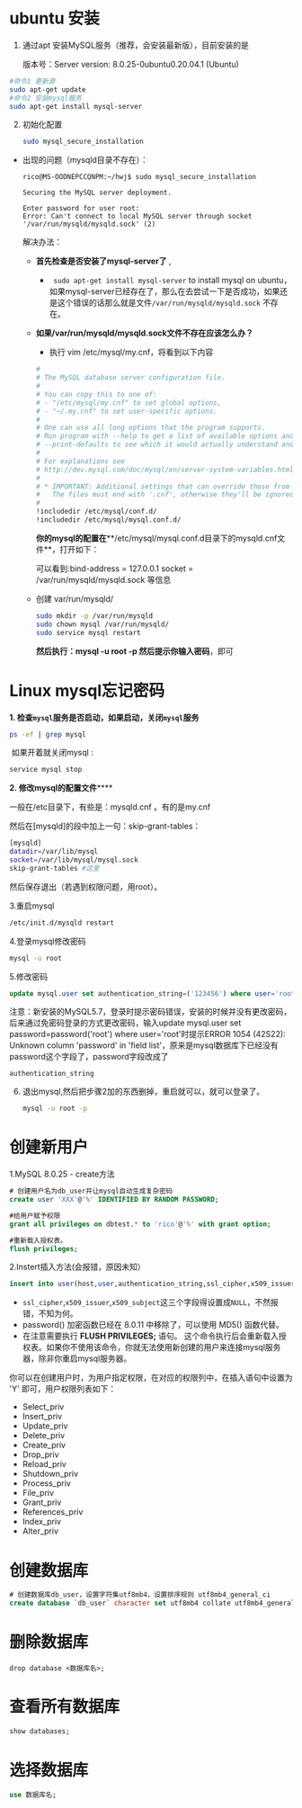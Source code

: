 # ubuntu 安装

1. 通过apt 安装MySQL服务（推荐，会安装最新版），目前安装的是

   版本号：Server version: 8.0.25-0ubuntu0.20.04.1 (Ubuntu)

```sh
#命令1 更新源
sudo apt-get update
#命令2 安装mysql服务
sudo apt-get install mysql-server
```

2. 初始化配置

   ```sh
   sudo mysql_secure_installation
   ```

- 出现的问题（mysqld目录不存在）：

  ```text
  rico@MS-OODNEPCCQNPM:~/hwj$ sudo mysql_secure_installation
  
  Securing the MySQL server deployment.
  
  Enter password for user root:
  Error: Can't connect to local MySQL server through socket '/var/run/mysqld/mysqld.sock' (2)
  
  ```

  解决办法：

  - **首先检查是否安装了mysql-server了** ,

    - ` sudo apt-get install mysql-server` to install mysql on ubuntu， 如果mysql-server已经存在了，那么在去尝试一下是否成功，如果还是这个错误的话那么就是文件`/var/run/mysqld/mysqld.sock` 不存在。

  - **如果/var/run/mysqld/mysqld.sock文件不存在应该怎么办？**

    -   执行 vim  /etc/mysql/my.cnf，将看到以下内容

      ```sh
      #
      # The MySQL database server configuration file.
      #
      # You can copy this to one of:
      # - "/etc/mysql/my.cnf" to set global options,
      # - "~/.my.cnf" to set user-specific options.
      # 
      # One can use all long options that the program supports.
      # Run program with --help to get a list of available options and with
      # --print-defaults to see which it would actually understand and use.
      #
      # For explanations see
      # http://dev.mysql.com/doc/mysql/en/server-system-variables.html
      #
      # * IMPORTANT: Additional settings that can override those from this file!
      #   The files must end with '.cnf', otherwise they'll be ignored.
      #
      !includedir /etc/mysql/conf.d/
      !includedir /etc/mysql/mysql.conf.d/
      
      ```

       **你的mysql的配置在****/etc/mysql/mysql.conf.d目录下的mysqld.cnf文件**，打开如下：

      可以看到:bind-address = 127.0.0.1   socket = /var/run/mysqld/mysqld.sock 等信息

  - 创建 var/run/mysqld/

    ```sh
    sudo mkdir -p /var/run/mysqld
    sudo chown mysql /var/run/mysqld/
    sudo service mysql restart
    ```

    **然后执行：mysql -u root -p  然后提示你输入密码**，即可

# Linux mysql忘记密码

**1.  检查`mysql`服务是否启动，如果启动，关闭`mysql`服务**

```sh
ps -ef | grep mysql
```

​	如果开着就关闭mysql : 

```sh
service mysql stop
```

**2. 修改mysql的配置文件******

一般在/etc目录下，有些是：mysqld.cnf 。有的是my.cnf

然后在[mysqld]的段中加上一句：skip-grant-tables：

```sh
[mysqld]
datadir=/var/lib/mysql
socket=/var/lib/mysql/mysql.sock
skip-grant-tables #这里
```

然后保存退出（若遇到权限问题，用root）。

3.重启mysql

```sh
/etc/init.d/mysqld restart
```

4.登录mysql修改密码

```sh
mysql -u root 
```

5.修改密码

```sql
update mysql.user set authentication_string=('123456') where user='root';
```

注意：新安装的MySQL5.7，登录时提示密码错误，安装的时候并没有更改密码，后来通过免密码登录的方式更改密码，输入update mysql.user  set password=password('root') where user='root'时提示ERROR  1054 (42S22): Unknown column 'password' in 'field  list'，原来是mysql数据库下已经没有password这个字段了，password字段改成了

```
authentication_string
```

6. 退出mysql,然后把步骤2加的东西删掉，重启就可以，就可以登录了。

   ```sh
   mysql -u root -p
   ```

   

# 创建新用户

1.MySQL 8.0.25 - create方法

```sql
# 创建用户名为db_user并让mysql自动生成复杂密码
create user 'XXX'@'%' IDENTIFIED BY RANDOM PASSWORD;
```

```sql
#给用户赋予权限
grant all privileges on dbtest.* to 'rico'@'%' with grant option;
```

```sql
#重新载入授权表。
flush privileges;
```



2.Instert插入方法(会报错，原因未知）

```sql
insert into user(host,user,authentication_string,ssl_cipher,x509_issuer,x509_subject) values('localhost','rico',MD5('1123456'),'NULL','NULL','NULL');
```

- `ssl_cipher`,`x509_issuer`,`x509_subject`这三个字段得设置成`NULL`，不然报错，不知为何。
- password() 加密函数已经在 8.0.11 中移除了，可以使用 MD5() 函数代替。
- 在注意需要执行 **FLUSH PRIVILEGES;** 语句。 这个命令执行后会重新载入授权表。如果你不使用该命令，你就无法使用新创建的用户来连接mysql服务器，除非你重启mysql服务器。

你可以在创建用户时，为用户指定权限，在对应的权限列中，在插入语句中设置为 'Y' 即可，用户权限列表如下：

- Select_priv
- Insert_priv
- Update_priv
- Delete_priv
- Create_priv
- Drop_priv
- Reload_priv
- Shutdown_priv
- Process_priv
- File_priv
- Grant_priv
- References_priv
- Index_priv
- Alter_priv



# 创建数据库

```sql
# 创建数据库db_user，设置字符集utf8mb4，设置排序规则 utf8mb4_general_ci
create database `db_user` character set utf8mb4 collate utf8mb4_general_ci;
```

# 删除数据库

```
drop database <数据库名>;
```

# 查看所有数据库

```sql
show databases;
```

# 选择数据库

```sql
use 数据库名;
```

